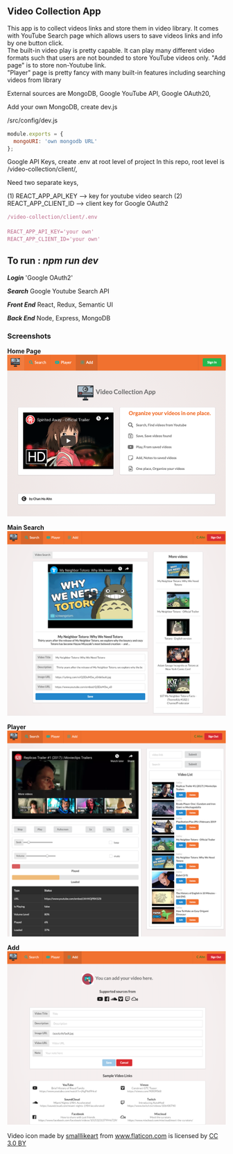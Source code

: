 ## Video Collection App

This app is to collect videos links and store them in video library.   It comes with YouTube Search page which allows users to save videos links and info by one button click.   
The built-in video play is pretty capable.  It can play many different video formats such that users are not bounded to store YouTube videos only.  "Add page" is to store non-Youtube link.  
"Player" page is pretty fancy with many built-in features including searching videos from library

  
External sources are MongoDB, Google YouTube API, Google OAuth20,

Add your own MongoDB, create dev.js 

/src/config/dev.js
```javascript
module.exports = {
  mongoURI: 'own mongodb URL'
};
````

Google API Keys, create .env at root level of project
In this repo, root level is /video-collection/client/,

Need two separate keys,
 
(1) REACT_APP_API_KEY --> key for youtube video search
(2) REACT_APP_CLIENT_ID --> client key for Google OAuth2

```javascript
/video-collection/client/.env

REACT_APP_API_KEY='your own'
REACT_APP_CLIENT_ID='your own'
```

To run : 
___npm run dev___
-------

___Login___ 'Google OAuth2'

 ___Search___  Google Youtube Search API
 
___Front End___  React, Redux, Semantic UI

___Back End___ Node, Express, MongoDB


### Screenshots 
**Home Page**
![alt text](misc/home.png)

**Main Search**
![alt text](misc/search.png)

**Player**
![alt text](misc/player.png)

**Add**
![alt text](misc/add.png)



<div>Video icon made by <a href="https://www.flaticon.com/authors/smalllikeart" title="smalllikeart">smalllikeart</a> from <a href="https://www.flaticon.com/" 			    title="Flaticon">www.flaticon.com</a> is licensed by <a href="http://creativecommons.org/licenses/by/3.0/" 			    title="Creative Commons BY 3.0" target="_blank">CC 3.0 BY</a></div>
